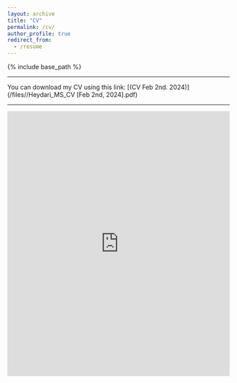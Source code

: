 ```yaml
---
layout: archive
title: "CV"
permalink: /cv/
author_profile: true
redirect_from:
  - /resume
---
```


{% include base_path %}

---

You can download my CV using this link: [(CV Feb 2nd. 2024)](/files//Heydari_MS_CV [Feb 2nd, 2024].pdf)

---

<iframe src="http://docs.google.com/gview?url=https://heydari-msadra.github.io/files//Heydari_MS_CV%20[Feb%202nd,%202024].pdf&embedded=true" style="height:600px; width:100%;" frameborder="0"></embed>

---

<iframe src="http://docs.google.com/gview?url=https://heydari-msadra.github.io/files//Heydari_MS_CV%20[Feb%202nd,%202024].pdf&embedded=true" style="height:600px; width:100%;" frameborder="0">

---

<html>
  <body>
  <object data="/files//Heydari_MS_CV [Feb 2nd, 2024].pdf" type="application/pdf" width="100%">
      <p>Unable to display PDF file. <a href="/files//Heydari_MS_CV [Feb 2nd, 2024].pdf">Download</a> instead.</p>
  </object>
    <iframe src="http://docs.google.com/gview?url=https://heydari-msadra.github.io/files//Heydari_MS_CV%20[Feb%202nd,%202024].pdf&embedded=true" style="height:600px; width:100%;" frameborder="0"></embed>
  </body>
</html>

<html>
  <body>
    <iframe src="http://docs.google.com/gview?url=https://heydari-msadra.github.io/files//Heydari_MS_CV%20[Feb%202nd,%202024].pdf&embedded=true" style="height:600px; width:100%;" frameborder="0"></embed>
  </body>
</html>
